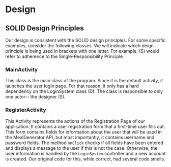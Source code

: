 # Design

## SOLID Design Principles

Our design is consistent with the SOLID design principles. For some specific examples, consider the following classes. We will indicate which deign principle is being used in brackets with one letter. For example, (S) would refer to adherence to the Single-Responsibility Principle.

### MainActivity

This class is the main class of the program. Since it is the default activity, it launches the user login page. For that reason, it only has a hard dependency on the LoginSystem class (D). The class is responsible to only one actor-- the designer (S).

### RegisterActivity

This Activity represents the actions of the Registration Page of our application. It contains a user registration form that a first-time user fills out. This form contains fields for information about the user that will be used in the MealGenerator API, but most importantly, it contains username and password fields. The method ``onClick`` checks if all fields have been entered and displays a message to the user if this is not the case. Otherwise, the user information is handled by the ``LoginSystem`` controller and a new account is created. Our original code for this, while correct, had several code smells.
